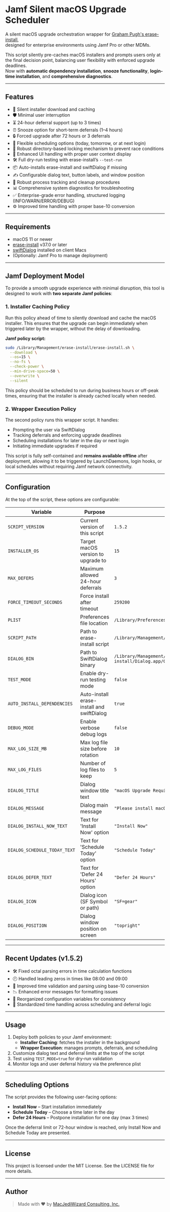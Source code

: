 # Jamf Silent macOS Upgrade Scheduler

A silent macOS upgrade orchestration wrapper for [Graham Pugh's erase-install](https://github.com/grahampugh/erase-install),  
designed for enterprise environments using Jamf Pro or other MDMs.

This script silently pre-caches macOS installers and prompts users only at the final decision point, balancing user flexibility with enforced upgrade deadlines.  
Now with **automatic dependency installation**, **snooze functionality**, **login-time installation**, and **comprehensive diagnostics**.

---

## Features

- 🚀 Silent installer download and caching  
- 🛡 Minimal user interruption  
- ⏳ 24-hour deferral support (up to 3 times)  
- ⏰ Snooze option for short-term deferrals (1–4 hours)  
- 🔒 Forced upgrade after 72 hours or 3 deferrals  
- 📅 Flexible scheduling options (today, tomorrow, or at next login)  
- 🔐 Robust directory-based locking mechanism to prevent race conditions  
- 🎯 Enhanced UI handling with proper user context display  
- 🛠 Full dry-run testing with erase-install’s `--test-run`  
- 📦 Auto-installs erase-install and swiftDialog if missing  
- ✍️ Configurable dialog text, button labels, and window position  
- 🔄 Robust process tracking and cleanup procedures  
- 📊 Comprehensive system diagnostics for troubleshooting  
- ✅ Enterprise-grade error handling, structured logging (INFO/WARN/ERROR/DEBUG)  
- ⚙️ Improved time handling with proper base-10 conversion  

---

## Requirements

- macOS 11 or newer  
- [erase-install](https://github.com/grahampugh/erase-install) v37.0 or later  
- [swiftDialog](https://github.com/bartreardon/swiftDialog) installed on client Macs  
- (Optionally: Jamf Pro to manage deployment)  

---

## Jamf Deployment Model

To provide a smooth upgrade experience with minimal disruption, this tool is designed to work with **two separate Jamf policies**:

### 1. Installer Caching Policy

Run this policy ahead of time to silently download and cache the macOS installer. This ensures that the upgrade can begin immediately when triggered later by the wrapper, without the delay of downloading.

**Jamf policy script:**

```bash
sudo /Library/Management/erase-install/erase-install.sh \
  --download \
  --os=15 \
  --no-fs \
  --check-power \
  --min-drive-space=50 \
  --overwrite \
  --silent
```

This policy should be scheduled to run during business hours or off-peak times, ensuring that the installer is already cached locally when needed.

### 2. Wrapper Execution Policy

The second policy runs this wrapper script. It handles:

- Prompting the user via SwiftDialog
- Tracking deferrals and enforcing upgrade deadlines
- Scheduling installations for later in the day or next login
- Initiating immediate upgrades if required

This script is fully self-contained and **remains available offline** after deployment, allowing it to be triggered by LaunchDaemons, login hooks, or local schedules without requiring Jamf network connectivity.

---

## Configuration

At the top of the script, these options are configurable:

| Variable                     | Purpose                                        | Default |
|-----------------------------|------------------------------------------------|---------|
| `SCRIPT_VERSION`            | Current version of this script                 | `1.5.2` |
| `INSTALLER_OS`              | Target macOS version to upgrade to             | `15`    |
| `MAX_DEFERS`                | Maximum allowed 24-hour deferrals              | `3`     |
| `FORCE_TIMEOUT_SECONDS`     | Force install after timeout                    | `259200`|
| `PLIST`                     | Preferences file location                      | `/Library/Preferences/com.macjediwizard.eraseinstall.plist` |
| `SCRIPT_PATH`               | Path to erase-install script                   | `/Library/Management/erase-install/erase-install.sh` |
| `DIALOG_BIN`                | Path to SwiftDialog binary                     | `/Library/Management/erase-install/Dialog.app/Contents/MacOS/Dialog` |
| `TEST_MODE`                 | Enable dry-run testing mode                    | `false` |
| `AUTO_INSTALL_DEPENDENCIES` | Auto-install erase-install and swiftDialog     | `true`  |
| `DEBUG_MODE`                | Enable verbose debug logs                      | `false` |
| `MAX_LOG_SIZE_MB`           | Max log file size before rotation              | `10`    |
| `MAX_LOG_FILES`             | Number of log files to keep                    | `5`     |
| `DIALOG_TITLE`              | Dialog window title text                       | `"macOS Upgrade Required"` |
| `DIALOG_MESSAGE`            | Dialog main message                            | `"Please install macOS ${INSTALLER_OS}. Select an action:"` |
| `DIALOG_INSTALL_NOW_TEXT`  | Text for 'Install Now' option                  | `"Install Now"` |
| `DIALOG_SCHEDULE_TODAY_TEXT`| Text for 'Schedule Today' option               | `"Schedule Today"` |
| `DIALOG_DEFER_TEXT`         | Text for 'Defer 24 Hours' option               | `"Defer 24 Hours"` |
| `DIALOG_ICON`               | Dialog icon (SF Symbol or path)                | `"SF=gear"` |
| `DIALOG_POSITION`           | Dialog window position on screen               | `"topright"` |

---

## Recent Updates (v1.5.2)

- 🛠 Fixed octal parsing errors in time calculation functions  
- 🕗 Handled leading zeros in times like 08:00 and 09:00  
- 🧠 Improved time validation and parsing using base-10 conversion  
- 📉 Enhanced error messages for formatting issues  
- 🔄 Reorganized configuration variables for consistency  
- 🧱 Standardized time handling across scheduling and deferral logic  

---

## Usage

1. Deploy both policies to your Jamf environment:
    - **Installer Caching**: fetches the installer in the background
    - **Wrapper Execution**: manages prompts, deferrals, and scheduling
2. Customize dialog text and deferral limits at the top of the script
3. Test using `TEST_MODE=true` for dry-run validation
4. Monitor logs and user deferral history via the preference plist

---

## Scheduling Options

The script provides the following user-facing options:

- **Install Now** – Start installation immediately  
- **Schedule Today** – Choose a time later in the day  
- **Defer 24 Hours** – Postpone installation for one day (max 3 times)  

Once the deferral limit or 72-hour window is reached, only Install Now and Schedule Today are presented.

---

## License

This project is licensed under the MIT License. See the LICENSE file for more details.

---

## Author

> Made with ❤️ by [MacJediWizard Consulting, Inc.](https://macjediwizard.com)